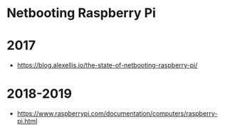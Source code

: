 # Netbooting Raspberry Pi

# 2017

* <https://blog.alexellis.io/the-state-of-netbooting-raspberry-pi/>

# 2018-2019

* <https://www.raspberrypi.com/documentation/computers/raspberry-pi.html>

